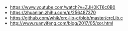 - https://www.youtube.com/watch?v=ZJH0KT6c0B0
- https://zhuanlan.zhihu.com/p/256487370
- https://github.com/whik/crc-lib-c/blob/master/crcLib.c
- http://www.ruanyifeng.com/blog/2017/05/xor.html




